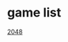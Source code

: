 <!---
markmeta_author: wongoo
markmeta_date: 2019-12-29
markmeta_title: game list
markmeta_categories: game
markmeta_tags: game
-->

# game list

[2048](2048/index.html)
